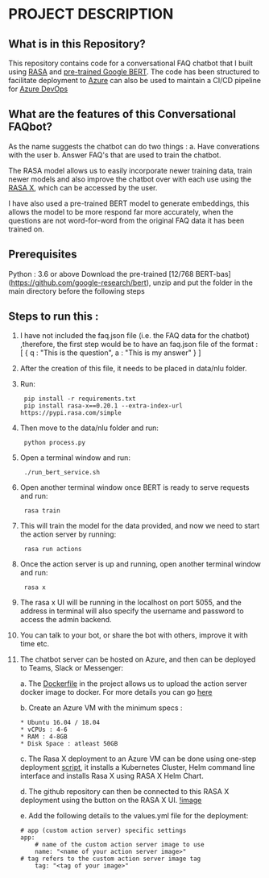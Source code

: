 # PROJECT DESCRIPTION

## What is in this Repository?
This repository contains code for a conversational FAQ chatbot that I built using [RASA](https://rasa.com ) and [pre-trained Google BERT](https://arxiv.org/abs/1810.04805). The code has been structured to facilitate deployment to [Azure](https://azure.microsoft.com/en-ca/) can also be used to maintain a CI/CD pipeline for [Azure DevOps](https://azure.microsoft.com/en-ca/services/devops/)

## What are the features of this Conversational FAQbot?
As the name suggests the chatbot can do two things :
	a. Have converations with the user
	b. Answer FAQ's that are used to train the chatbot.
	
The RASA model allows us to easily incorporate newer training data, train newer models and also improve the chatbot over with each use using the [RASA X](https://rasa.com/docs/rasa-x/ ), which can be accessed by the user.

I have also used a pre-trained BERT model to generate embeddings, this allows the model to be more respond far more accurately, when the questions are not word-for-word from the original FAQ data it has been trained on.

## Prerequisites 
Python : 3.6 or above
Download the pre-trained [12/768 BERT-bas] (https://github.com/google-research/bert),  unzip and put the folder in the main directory before the following steps
		

## Steps to run this :
1. I have not included the faq.json file (i.e. the FAQ data for the chatbot) ,therefore, the first step would be to have an faq.json file of the format :
	[
		{
			q : "This is the question",
			a : "This is my answer"
		}
	]
	
2. After the creation of this file, it needs to be placed in data/nlu folder.

3. Run:

		pip install -r requirements.txt
		pip install rasa-x==0.20.1 --extra-index-url https://pypi.rasa.com/simple

4. Then move to the data/nlu folder and run:

		python process.py

5. Open a terminal window and run:

		./run_bert_service.sh

6. Open another terminal window once BERT is ready to serve requests and run:

		rasa train

7. This will train the model for the data provided, and now we need to start the action server by running:

		rasa run actions
			
8. Once the action server is up and running, open another terminal window and run:

		rasa x

9. The rasa x UI will be running in the localhost on port 5055, and the address in terminal will also specify the username and password to access the admin backend.

10. You can talk to your bot, or share the bot with others, improve it with time etc.

11. The chatbot server can be hosted on Azure, and then can be deployed to Teams, Slack or Messenger:

	a. The [Dockerfile](https://www.docker.com) in the project allows us to upload the action server docker image to docker. For more details you can go [here](https://rasa.com/docs/rasa/user-guide/how-to-deploy/#building-an-action-server-image)

	b. Create an Azure VM with the minimum specs : 
	
		* Ubuntu 16.04 / 18.04
		* vCPUs : 4-6
		* RAM : 4-8GB
		* Disk Space : atleast 50GB
		
	c. The Rasa X deployment to an Azure VM can be done using one-step deployment [script](https://rasa.com/docs/rasa-x/installation-and-setup/install/quick-install-script/), it installs a Kubernetes Cluster, Helm command line interface and installs Rasa X using RASA X Helm Chart.
	
	d. The github repository can then be connected to this RASA X deployment using the button on the RASA X UI.
		[!image](https://rasa.com/docs/rasa-x/_images/integrated-version-control-not-connected.png)
		
	e. Add the following details to the values.yml file for the deployment:
		
		# app (custom action server) specific settings
		app:
    		# name of the custom action server image to use
    		name: "<name of your action server image>"
   		# tag refers to the custom action server image tag
    		tag: "<tag of your image>"
